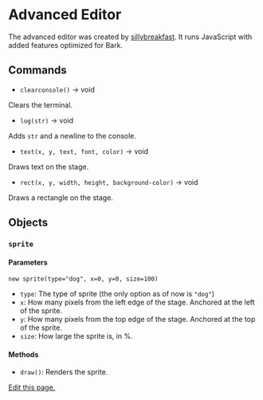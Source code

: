 # Advanced Editor
The advanced editor was created by [sillybreakfast](https://github.com/sillybreakfast). It runs JavaScript with added features optimized for Bark.

## Commands

- `clearconsole()` -> void

Clears the terminal.

- `log(str)` -> void

Adds `str` and a newline to the console.

- `text(x, y, text, font, color)` -> void

Draws text on the stage.

- `rect(x, y, width, height, background-color)` -> void

Draws a rectangle on the stage.

## Objects

### `sprite`

#### Parameters

`new sprite(type="dog", x=0, y=0, size=100)`

- `type`: The type of sprite (the only option as of now is `"dog"`)
- `x`: How many pixels from the left edge of the stage. Anchored at the left of the sprite.
- `y`: How many pixels from the top edge of the stage. Anchored at the top of the sprite.
- `size`: How large the sprite is, in %.

#### Methods
- `draw()`: Renders the sprite.

[Edit this page.](https://github.com/mariocraft987/bark-coding/edit/main/documentation/content/Advanced%20editor.md)
